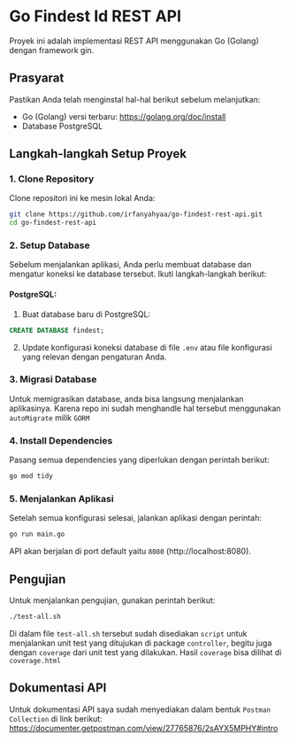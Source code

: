 # Go Findest Id REST API

Proyek ini adalah implementasi REST API menggunakan Go (Golang) dengan framework gin.

## Prasyarat

Pastikan Anda telah menginstal hal-hal berikut sebelum melanjutkan:

- Go (Golang) versi terbaru: https://golang.org/doc/install
- Database PostgreSQL

## Langkah-langkah Setup Proyek

### 1. Clone Repository

Clone repositori ini ke mesin lokal Anda:

```bash
git clone https://github.com/irfanyahyaa/go-findest-rest-api.git
cd go-findest-rest-api
```

### 2. Setup Database
Sebelum menjalankan aplikasi, Anda perlu membuat database dan mengatur koneksi ke database tersebut. Ikuti langkah-langkah berikut:

#### PostgreSQL:
1. Buat database baru di PostgreSQL:
```sql
CREATE DATABASE findest;
```
2. Update konfigurasi koneksi database di file `.env` atau file konfigurasi yang relevan dengan pengaturan Anda.

### 3. Migrasi Database
Untuk memigrasikan database, anda bisa langsung menjalankan aplikasinya. Karena repo ini sudah menghandle hal tersebut menggunakan `autoMigrate` milik `GORM`

### 4. Install Dependencies
Pasang semua dependencies yang diperlukan dengan perintah berikut:
```bash
go mod tidy
```

### 5. Menjalankan Aplikasi
Setelah semua konfigurasi selesai, jalankan aplikasi dengan perintah:
```bash
go run main.go
```
API akan berjalan di port default yaitu `8080` (http://localhost:8080).

## Pengujian
Untuk menjalankan pengujian, gunakan perintah berikut:
```bash
./test-all.sh
```
Di dalam file `test-all.sh` tersebut sudah disediakan `script` untuk menjalankan unit test yang ditujukan di package `controller`, begitu juga dengan `coverage` dari unit test yang dilakukan. Hasil `coverage` bisa dilihat di `coverage.html`

## Dokumentasi API
Untuk dokumentasi API saya sudah menyediakan dalam bentuk `Postman Collection` di link berikut: 
https://documenter.getpostman.com/view/27765876/2sAYX5MPHY#intro